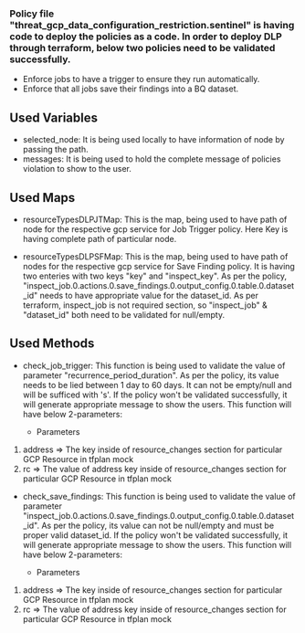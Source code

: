 ### Policy file "threat_gcp_data_configuration_restriction.sentinel" is having code to deploy the policies as a code. In order to deploy DLP through terraform, below two policies need to be validated successfully.
* Enforce jobs to have a trigger to ensure they run automatically.
* Enforce that all jobs save their findings into a BQ dataset.

## Used Variables 
* selected_node: It is being used locally to have information of node by passing the path.
* messages: It is being used to hold the complete message of policies violation to show to the user.

## Used Maps
* resourceTypesDLPJTMap: This is the map, being used to have path of node for the respective gcp service for Job  Trigger policy. Here Key is having complete path of particular node.

* resourceTypesDLPSFMap: This is the map, being used to have path of nodes for the respective gcp service for Save Finding policy. It is having two enteries with two keys "key" and "inspect_key". As per the policy, "inspect_job.0.actions.0.save_findings.0.output_config.0.table.0.dataset_id" needs to have appropriate value for the dataset_id.
As per terraform, inspect_job is not required section, so "inspect_job" & "dataset_id" both need to be validated for null/empty.

## Used Methods
* check_job_trigger: This function is being used to validate the value of parameter "recurrence_period_duration". As per the policy, its value needs to be lied between 1 day to 60 days. It can not be empty/null and will be sufficed with 's'. If the policy won't be validated successfully, it will generate appropriate message to show the users. This function will have below 2-parameters:

    * Parameters
1. address => The key inside of resource_changes section for particular GCP Resource in tfplan mock
2. rc => The value of address key inside of resource_changes section for particular GCP Resource in tfplan mock

* check_save_findings: This function is being used to validate the value of parameter "inspect_job.0.actions.0.save_findings.0.output_config.0.table.0.dataset_id". As per the policy, its value can not be null/empty and must be proper valid dataset_id. If the policy won't be validated successfully, it will generate appropriate message to show the users. This function will have below 2-parameters:

    * Parameters
1. address => The key inside of resource_changes section for particular GCP Resource in tfplan mock
2. rc => The value of address key inside of resource_changes section for particular GCP Resource in tfplan mock

